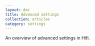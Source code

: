 ```yaml
---
layout: doc
title: Advanced settings
collection: articles
category: settings
---
```


An overview of advanced settings in Hifi.
